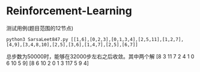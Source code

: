 # Reinforcement-Learning

测试用例(题目范围的12节点)
```shell
python3 SarsaLeet847.py [[1,6],[0,2,3],[0,1,3,4],[2,5,11],[1,2,7],[4,9],[3,4,8,10],[2,5],[3,6],[1,4,7],[2,5],[6,7]]
```

总步数为50000时，能够在32000步左右之后收敛。其中两个解 [8 3 11 7 2 4 1 0 6 10 5 9] [8 6 10 2 0 1 3 117 5 9 4]